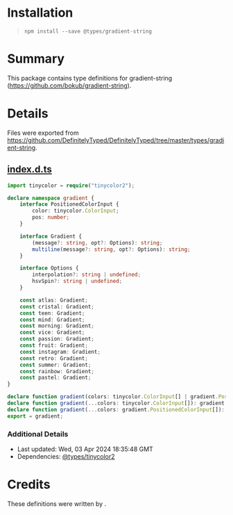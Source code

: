 # Installation
> `npm install --save @types/gradient-string`

# Summary
This package contains type definitions for gradient-string (https://github.com/bokub/gradient-string).

# Details
Files were exported from https://github.com/DefinitelyTyped/DefinitelyTyped/tree/master/types/gradient-string.
## [index.d.ts](https://github.com/DefinitelyTyped/DefinitelyTyped/tree/master/types/gradient-string/index.d.ts)
````ts
import tinycolor = require("tinycolor2");

declare namespace gradient {
    interface PositionedColorInput {
        color: tinycolor.ColorInput;
        pos: number;
    }

    interface Gradient {
        (message?: string, opt?: Options): string;
        multiline(message?: string, opt?: Options): string;
    }

    interface Options {
        interpolation?: string | undefined;
        hsvSpin?: string | undefined;
    }

    const atlas: Gradient;
    const cristal: Gradient;
    const teen: Gradient;
    const mind: Gradient;
    const morning: Gradient;
    const vice: Gradient;
    const passion: Gradient;
    const fruit: Gradient;
    const instagram: Gradient;
    const retro: Gradient;
    const summer: Gradient;
    const rainbow: Gradient;
    const pastel: Gradient;
}

declare function gradient(colors: tinycolor.ColorInput[] | gradient.PositionedColorInput[]): gradient.Gradient;
declare function gradient(...colors: tinycolor.ColorInput[]): gradient.Gradient;
declare function gradient(...colors: gradient.PositionedColorInput[]): gradient.Gradient;
export = gradient;

````

### Additional Details
 * Last updated: Wed, 03 Apr 2024 18:35:48 GMT
 * Dependencies: [@types/tinycolor2](https://npmjs.com/package/@types/tinycolor2)

# Credits
These definitions were written by .
